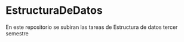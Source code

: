 # EstructuraDeDatos

En este repositorio se subiran las tareas de Estructura de datos tercer semestre
